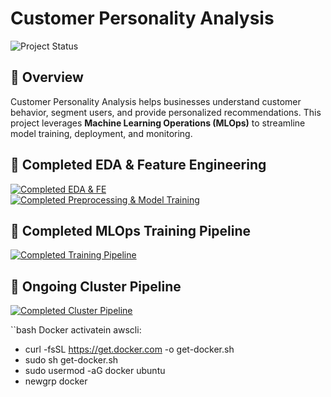 # Customer Personality Analysis  
![Project Status](https://img.shields.io/badge/Project%20Status-ongoing-orange)

## 📌 Overview  
Customer Personality Analysis helps businesses understand customer behavior, segment users, and provide personalized recommendations. This project leverages **Machine Learning Operations (MLOps)** to streamline model training, deployment, and monitoring.

## 🔄 Completed EDA & Feature Engineering  
[![Completed EDA & FE](https://img.shields.io/badge/AlmostDone-EDA%20%26%20FE-blue)](notebook/EDA%20&%20Feature_Engineering.ipynb)  
[![Completed Preprocessing & Model Training](https://img.shields.io/badge/AlmostDone-Preprocessing%20%26%20Model%20Training-blue)](notebook/Preprocessing%20&%20Model_training.ipynb)

## 🔄 Completed MLOps Training Pipeline  
[![Completed Training Pipeline](https://img.shields.io/badge/Completed-Training%20Pipeline-green)](src/pipeline/training_pipeline.py)

## 🔄 Ongoing Cluster Pipeline  
[![Completed Cluster Pipeline](https://img.shields.io/badge/Completed-Cluster%20Pipeline-green)](src/pipeline/cluster_prediction_pipeline.py)


``bash
Docker activatein awscli:
  - curl -fsSL https://get.docker.com -o get-docker.sh
  - sudo sh get-docker.sh
  - sudo usermod -aG docker ubuntu
  - newgrp docker
```